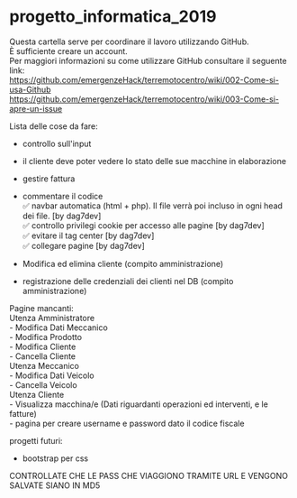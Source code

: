 # progetto_informatica_2019
Questa cartella serve per coordinare il lavoro utilizzando GitHub.  
È sufficiente creare un account.  
Per maggiori informazioni su come utilizzare GitHub consultare il seguente link:  
https://github.com/emergenzeHack/terremotocentro/wiki/002-Come-si-usa-Github  
https://github.com/emergenzeHack/terremotocentro/wiki/003-Come-si-apre-un-issue
  
Lista delle cose da fare:  
  - controllo sull'input  
  - il cliente deve poter vedere lo stato delle sue macchine in elaborazione  
  - gestire fattura  
  - commentare il codice  
  ✅ navbar automatica (html + php). Il file verrà poi incluso in ogni head dei file. [by dag7dev]  
  ✅ controllo privilegi cookie per accesso alle pagine [by dag7dev]  
  ✅ evitare il tag center [by dag7dev]  
  ✅ collegare pagine [by dag7dev]  
  
  - Modifica ed elimina cliente (compito amministrazione)
  - registrazione delle credenziali dei clienti nel DB (compito amministrazione)
 
Pagine mancanti:  
  Utenza Amministratore  
    - Modifica Dati Meccanico  
    - Modifica Prodotto  
    - Modifica Cliente  
    - Cancella Cliente  
  Utenza Meccanico  
    - Modifica Dati Veicolo  
    - Cancella Veicolo  
  Utenza Cliente  
    - Visualizza macchina/e (Dati riguardanti operazioni ed interventi, e le fatture)  
    - pagina per creare username e password dato il codice fiscale  
    
progetti futuri:  
  - bootstrap per css   

CONTROLLATE CHE LE PASS CHE VIAGGIONO TRAMITE URL E VENGONO SALVATE SIANO IN MD5

